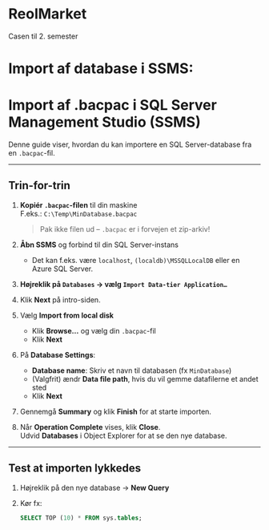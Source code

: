 # ReolMarket
Casen til 2. semester

# Import af database i SSMS:

# Import af .bacpac i SQL Server Management Studio (SSMS)

Denne guide viser, hvordan du kan importere en SQL Server-database fra en `.bacpac`-fil.

---

##  Trin-for-trin

1. **Kopiér `.bacpac`-filen** til din maskine  
   F.eks.: `C:\Temp\MinDatabase.bacpac`  
     >  Pak ikke filen ud – `.bacpac` er i forvejen et zip-arkiv!

2. **Åbn SSMS** og forbind til din SQL Server-instans  
   - Det kan f.eks. være `localhost`, `(localdb)\MSSQLLocalDB` eller en Azure SQL Server.

3. **Højreklik på `Databases` → vælg `Import Data-tier Application…`**

4. Klik **Next** på intro-siden.

5. Vælg **Import from local disk**  
   - Klik **Browse…** og vælg din `.bacpac`-fil  
   - Klik **Next**

6. På **Database Settings**:
   - **Database name**: Skriv et navn til databasen (fx `MinDatabase`)
   - (Valgfrit) ændr **Data file path**, hvis du vil gemme datafilerne et andet sted
   - Klik **Next**

7. Gennemgå **Summary** og klik **Finish** for at starte importen.

8. Når **Operation Complete** vises, klik **Close**.  
   Udvid **Databases** i Object Explorer for at se den nye database.

---

## Test at importen lykkedes

1. Højreklik på den nye database → **New Query**
2. Kør fx:

   ```sql
   SELECT TOP (10) * FROM sys.tables;
